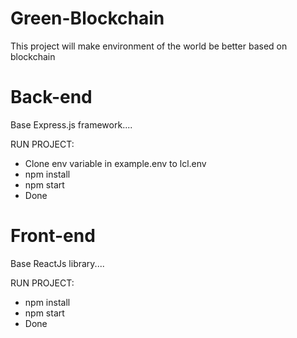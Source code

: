 # Green-Blockchain
This project will make environment of the world be better based on blockchain

# Back-end

Base Express.js framework....

RUN PROJECT: 

- Clone env variable in example.env to lcl.env
- npm install
- npm start
- Done


# Front-end

Base ReactJs library....

RUN PROJECT: 

- npm install
- npm start
- Done